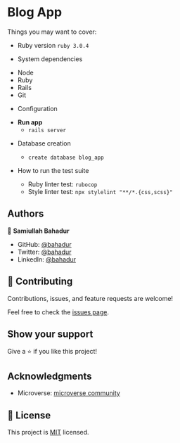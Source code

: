 # Blog App



Things you may want to cover:

* Ruby version
`ruby 3.0.4`

* System dependencies
- Node
- Ruby
- Rails
- Git

* Configuration
- **Run app**
  - ``rails server``

* Database creation
  - ``create database blog_app``

* How to run the test suite
  - Ruby linter test: ``rubocop``
  - Style linter test: ``npx stylelint "**/*.{css,scss}"``

## Authors

👤 **Samiullah Bahadur**

- GitHub: [@bahadur](https://github.com/samiullahbahadur)
- Twitter: [@bahadur](https://twitter.com/bushera_mestofa)
- LinkedIn: [@bahadur](https://www.linkedin.com/in/samiullah-bahadur/)


## 🤝 Contributing

Contributions, issues, and feature requests are welcome!

Feel free to check the [issues page](https://github.com/samiullahbahadur/blog_app/issues).

## Show your support

Give a ⭐️ if you like this project!

## Acknowledgments

- Microverse: [microverse community](https://github.com/microverseinc)

## 📝 License

This project is [MIT](./MIT.md) licensed.
